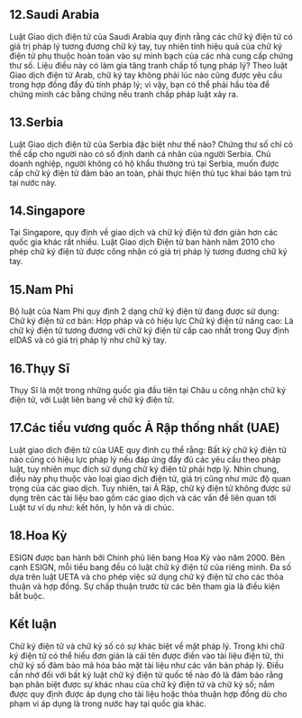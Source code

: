 ## 12.Saudi Arabia
Luật Giao dịch điện tử của Saudi Arabia quy định rằng các chữ ký điện tử có giá trị pháp lý tương đương chữ ký tay, tuy nhiên tính hiệu quả của chữ ký điện tử phụ thuộc hoàn toàn vào sự minh bạch của các nhà cung cấp chứng thư số.
Liệu điều này có làm gia tăng tranh chấp tố tụng pháp lý? Theo luật Giao dịch điện tử Arab, chữ ký tay không phải lúc nào cũng được yêu cầu trong hợp đồng đầy đủ tính pháp lý; vì vậy, bạn có thể phải hầu tòa để chứng minh các bằng chứng nếu tranh chấp pháp luật xảy ra.

## 13.Serbia
Luật Giao dịch điện tử của Serbia đặc biệt như thế nào? Chứng thư số chỉ có thể cấp cho người nào có số định danh cá nhân của người Serbia. Chủ doanh nghiệp, người không có hộ khẩu thường trú tại Serbia, muốn được cấp chữ ký điện tử đảm bảo an toàn, phải thực hiện thủ tục khai báo tạm trú tại nước này.

## 14.Singapore
Tại Singapore, quy định về giao dịch và chữ ký điện tử đơn giản hơn các quốc gia khác rất nhiều. Luật Giao dịch Điện tử ban hành năm 2010 cho phép chữ ký điện tử được công nhận có giá trị pháp lý tương đương chữ ký tay. 

## 15.Nam Phi
Bộ luật của Nam Phi quy định 2 dạng chữ ký điện tử đang được sử dụng:
Chữ ký điện tử cơ bản: Hợp pháp và có hiệu lực
Chữ ký điện tử nâng cao: Là chữ ký điện tử tương đương với chữ ký điện tử cấp cao nhất trong Quy định eIDAS và có giá trị pháp lý như chữ ký tay.

## 16.Thụy Sĩ
Thụy Sĩ là một trong những quốc gia đầu tiên tại Châu  u công nhận chữ ký điện tử, với Luật liên bang về chữ ký điện tử.

## 17.Các tiểu vương quốc Ả Rập thống nhất (UAE)
Luật giao dịch điện tử của UAE quy định cụ thể rằng: Bất kỳ chữ ký điện tử nào cũng có hiệu lực pháp lý nếu đáp ứng đầy đủ các yêu cầu theo pháp luật, tuy nhiên mục đích sử dụng chữ ký điện tử phải hợp lý. Nhìn chung, điều này phụ thuộc vào loại giao dịch điện tử, giá trị cũng như mức độ quan trọng của các giao dịch.
Tuy nhiên, tại Ả Rập, chữ ký điện tử không được sử dụng trên các tài liệu bao gồm các giao dịch và các vấn đề liên quan tới Luật tư ví dụ như: kết hôn, ly hôn và di chúc.

## 18.Hoa Kỳ
ESIGN được ban hành bởi Chính phủ liên bang Hoa Kỳ vào năm 2000. Bên cạnh ESIGN, mỗi tiểu bang đều có luật chữ ký điện tử của riêng mình. Đa số dựa trên luật UETA và cho phép việc sử dụng chữ ký điện tử cho các thỏa thuận và hợp đồng. Sự chấp thuận trước từ các bên tham gia là điều kiện bắt buộc.

## Kết luận
Chữ ký điện tử và chữ ký số có sự khác biệt về mặt pháp lý. Trong khi chữ ký điện tử có thể hiểu đơn giản là cái tên được điền vào tài liệu điện tử, thì chữ ký số đảm bảo mã hóa bảo mật tài liệu như các văn bản pháp lý.
Điều cần nhớ đối với bất kỳ luật chữ ký điện tử quốc tế nào đó là đảm bảo rằng bạn phân biệt được sự khác nhau của chữ ký điện tử và chữ ký số; nắm được quy định được áp dụng cho tài liệu hoặc thỏa thuận hợp đồng dù cho phạm vi áp dụng là trong nước hay tại quốc gia khác.